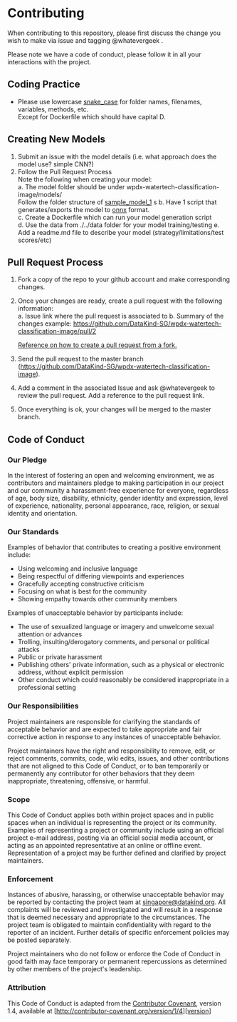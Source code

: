 # Contributing

When contributing to this repository, please first discuss the change you wish to make via issue and tagging @whatevergeek . 

Please note we have a code of conduct, please follow it in all your interactions with the project.

## Coding Practice
- Please use lowercase [snake_case](https://en.wikipedia.org/wiki/Snake_case) for folder names, filenames, variables, methods, etc.    
Except for Dockerfile which should have capital D.

## Creating New Models
1. Submit an issue with the model details (i.e. what approach does the model use? simple CNN?)
2. Follow the Pull Request Process    
    Note the following when creating your model:    
    a. The model folder should be under wpdx-watertech-classification-image/models/   
    Follow the folder structure of [sample_model_1](https://github.com/DataKind-SG/wpdx-watertech-classification-image/tree/master/models/sample_model_1)   s
    b. Have 1 script that generates/exports the model to [onnx](https://onnx.ai) format.    
    c. Create a Dockerfile which can run your model generation script    
    d. Use the data from ./../data folder for your model training/testing 
    e. Add a readme.md file to describe your model (strategy/limitations/test scores/etc)   


## Pull Request Process

1. Fork a copy of the repo to your github account and make corresponding changes.
2. Once your changes are ready, create a pull request with the following information:    
    a. Issue link where the pull request is associated to
    b. Summary of the changes
    example: https://github.com/DataKind-SG/wpdx-watertech-classification-image/pull/2

    [Reference on how to create a pull request from a fork.](https://help.github.com/en/articles/creating-a-pull-request-from-a-fork) 

3. Send the pull request to the master branch (https://github.com/DataKind-SG/wpdx-watertech-classification-image).
4. Add a comment in the associated Issue and ask @whatevergeek to review the pull request. Add a reference to the pull request link.
5. Once everything is ok, your changes will be merged to the master branch.


## Code of Conduct

### Our Pledge

In the interest of fostering an open and welcoming environment, we as
contributors and maintainers pledge to making participation in our project and
our community a harassment-free experience for everyone, regardless of age, body
size, disability, ethnicity, gender identity and expression, level of experience,
nationality, personal appearance, race, religion, or sexual identity and
orientation.

### Our Standards

Examples of behavior that contributes to creating a positive environment
include:

* Using welcoming and inclusive language
* Being respectful of differing viewpoints and experiences
* Gracefully accepting constructive criticism
* Focusing on what is best for the community
* Showing empathy towards other community members

Examples of unacceptable behavior by participants include:

* The use of sexualized language or imagery and unwelcome sexual attention or
advances
* Trolling, insulting/derogatory comments, and personal or political attacks
* Public or private harassment
* Publishing others' private information, such as a physical or electronic
  address, without explicit permission
* Other conduct which could reasonably be considered inappropriate in a
  professional setting

### Our Responsibilities

Project maintainers are responsible for clarifying the standards of acceptable
behavior and are expected to take appropriate and fair corrective action in
response to any instances of unacceptable behavior.

Project maintainers have the right and responsibility to remove, edit, or
reject comments, commits, code, wiki edits, issues, and other contributions
that are not aligned to this Code of Conduct, or to ban temporarily or
permanently any contributor for other behaviors that they deem inappropriate,
threatening, offensive, or harmful.

### Scope

This Code of Conduct applies both within project spaces and in public spaces
when an individual is representing the project or its community. Examples of
representing a project or community include using an official project e-mail
address, posting via an official social media account, or acting as an appointed
representative at an online or offline event. Representation of a project may be
further defined and clarified by project maintainers.

### Enforcement

Instances of abusive, harassing, or otherwise unacceptable behavior may be
reported by contacting the project team at singapore@datakind.org. All
complaints will be reviewed and investigated and will result in a response that
is deemed necessary and appropriate to the circumstances. The project team is
obligated to maintain confidentiality with regard to the reporter of an incident.
Further details of specific enforcement policies may be posted separately.

Project maintainers who do not follow or enforce the Code of Conduct in good
faith may face temporary or permanent repercussions as determined by other
members of the project's leadership.

### Attribution

This Code of Conduct is adapted from the [Contributor Covenant][homepage], version 1.4,
available at [http://contributor-covenant.org/version/1/4][version]

[homepage]: http://contributor-covenant.org
[version]: http://contributor-covenant.org/version/1/4/